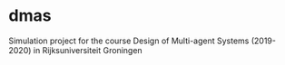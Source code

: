 # dmas
Simulation project for the course Design of Multi-agent Systems (2019-2020) in Rijksuniversiteit Groningen
